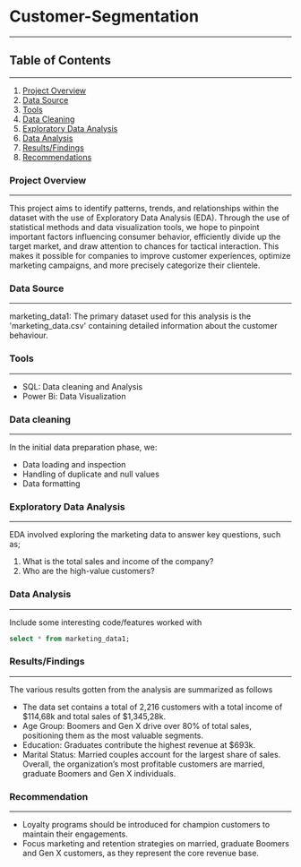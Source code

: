 # Customer-Segmentation 
---


## Table of Contents
---

1. [Project Overview](#project-overview)
2. [Data Source](#data-source)
3. [Tools](#tools)
4. [Data Cleaning](#data-cleaning)
5. [Exploratory Data Analysis](#exploratory-data-analysis)
6. [Data Analysis](#data-analysis)
7. [Results/Findings](#results-/findings)
8. [Recommendations](#recommendations)


### Project Overview
---
This project aims to identify patterns, trends, and relationships within the dataset with the use of Exploratory Data Analysis (EDA). 
Through the use of statistical methods and data visualization tools, we hope to pinpoint important factors influencing consumer behavior, 
efficiently divide up the target market, and draw attention to chances for tactical interaction. 
This makes it possible for companies to improve customer experiences, optimize marketing campaigns, and more precisely categorize their clientele.

### Data Source 
---
marketing_data1: The primary dataset used for this analysis is the 'marketing_data.csv' containing detailed information about the customer behaviour. 

### Tools
---
- SQL: Data cleaning and Analysis
- Power Bi: Data Visualization 

### Data cleaning 
---

In the initial data preparation phase, we:
- Data loading and inspection 
- Handling of duplicate and null values 
- Data formatting

### Exploratory Data Analysis 
---

EDA involved exploring the marketing data to answer key questions, such as; 
1. What is the total sales and income of the company?
2. Who are the high-value customers?

### Data Analysis 
---
Include some interesting code/features worked with  
```SQL
select * from marketing_data1;
```
### Results/Findings 
---

The various results gotten from the analysis are summarized as follows 
- The data set contains a total of 2,216 customers with a total income of $114,68k and total sales of $1,345,28k.
- Age Group: Boomers and Gen X drive over 80% of total sales, positioning them as the most valuable segments.
- Education: Graduates contribute the highest revenue at $693k.
- Marital Status: Married couples account for the largest share of sales.
Overall, the organization’s most profitable customers are married, graduate Boomers and Gen X individuals.

### Recommendation 
---

- Loyalty programs should be introduced for champion customers to maintain their engagements.
- Focus marketing and retention strategies on married, graduate Boomers and Gen X customers, as they represent the core revenue base.




